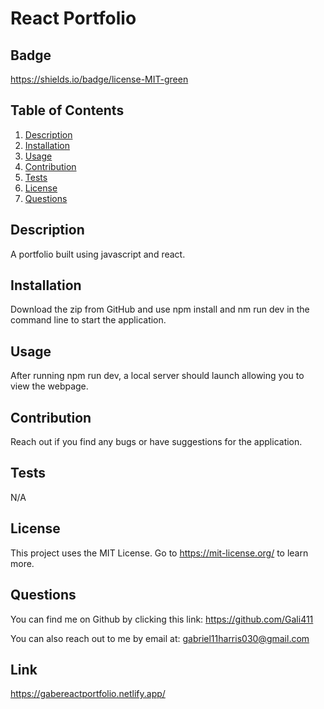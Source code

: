 #  React Portfolio

  ## Badge
  https://shields.io/badge/license-MIT-green

  ## Table of Contents
  1. [Description](#Description)
  2. [Installation](#Installation)
  3. [Usage](#Usage) 
  4. [Contribution](#Contribution)
  5. [Tests](#Tests)
  6. [License](#License) 
  7. [Questions](#Questions)

  ## Description

  A portfolio built using javascript and react. 

  ## Installation
  
 Download the zip from GitHub and use npm install and nm run dev in the command line to start the application.  

  ## Usage
  
  After running npm run dev, a local server should launch allowing you to view the webpage. 

  ## Contribution 

 Reach out if you find any bugs or have suggestions for the application.

  ## Tests

  N/A

  ## License

  This project uses the MIT License. Go to https://mit-license.org/ to learn more. 

  ## Questions 
  You can find me on Github by clicking this link: https://github.com/Gali411

  You can also reach out to me by email at: gabriel11harris030@gmail.com

  ## Link 

  https://gabereactportfolio.netlify.app/

  

  
  
